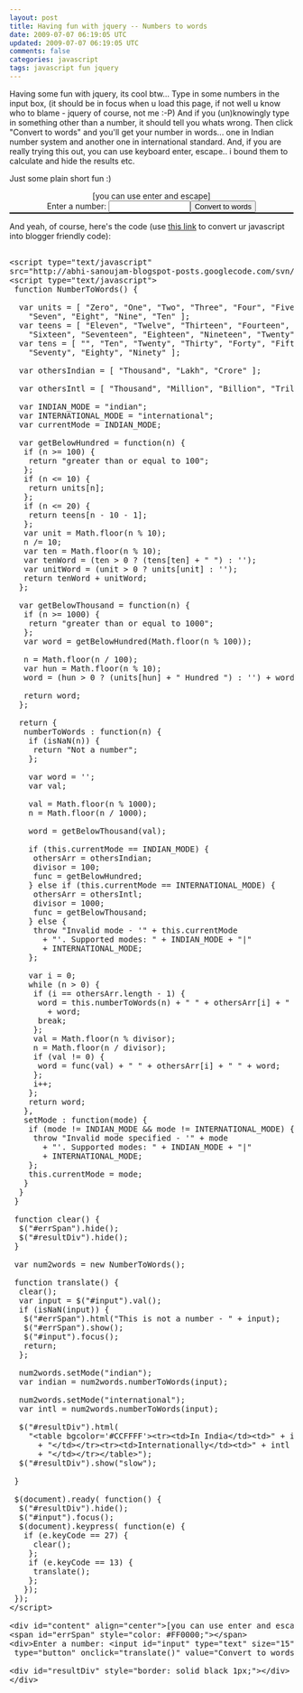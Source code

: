 ```yaml
---           
layout: post
title: Having fun with jquery -- Numbers to words
date: 2009-07-07 06:19:05 UTC
updated: 2009-07-07 06:19:05 UTC
comments: false
categories: javascript
tags: javascript fun jquery
---
```

 
Having some fun with jquery, its cool btw... 
Type in some numbers in the input box, (it should be in focus when u load this page, if not well u know who to blame - 
jquery of course, not me :-P)
And if you (un)knowingly type in something other than a number, it should tell you whats wrong.
Then click "Convert to words" and you'll get your number in words... one in Indian number system and another one in 
international standard. And, if you are really trying this out, you can use keyboard enter, escape.. i bound them to 
calculate and hide the results etc.

Just some plain short fun :)

<script type="text/javascript" 
src="/assets/js/libs/jquery-1.11.1.min.js"></script>
<script type="text/javascript">
 function NumberToWords() {
 
   var units = [ "Zero", "One", "Two", "Three", "Four", "Five", "Six",
     "Seven", "Eight", "Nine", "Ten" ];
   var teens = [ "Eleven", "Twelve", "Thirteen", "Fourteen", "Fifteen",
     "Sixteen", "Seventeen", "Eighteen", "Nineteen", "Twenty" ];
   var tens = [ "", "Ten", "Twenty", "Thirty", "Forty", "Fifty", "Sixty",
     "Seventy", "Eighty", "Ninety" ];
 
   var othersIndian = [ "Thousand", "Lakh", "Crore" ];
 
   var othersIntl = [ "Thousand", "Million", "Billion", "Trillion" ];
 
   var INDIAN_MODE = "indian";
   var INTERNATIONAL_MODE = "international";
   var currentMode = INDIAN_MODE;
 
   var getBelowHundred = function(n) {
    if (n >= 100) {
     return "greater than or equal to 100";
    };
    if (n <= 10) {
     return units[n];
    };
    if (n <= 20) {
     return teens[n - 10 - 1];
    };
    var unit = Math.floor(n % 10);
    n /= 10;
    var ten = Math.floor(n % 10);
    var tenWord = (ten > 0 ? (tens[ten] + " ") : '');
    var unitWord = (unit > 0 ? units[unit] : '');
    return tenWord + unitWord;
   };
 
   var getBelowThousand = function(n) {
    if (n >= 1000) {
     return "greater than or equal to 1000";
    };
    var word = getBelowHundred(Math.floor(n % 100));
 
    n = Math.floor(n / 100);
    var hun = Math.floor(n % 10);
    word = (hun > 0 ? (units[hun] + " Hundred ") : '') + word;
 
    return word;
   };
 
   return {
    numberToWords : function(n) {
     if (isNaN(n)) {
      return "Not a number";
     };
 
     var word = '';
     var val;
 
     val = Math.floor(n % 1000);
     n = Math.floor(n / 1000);
 
     word = getBelowThousand(val);
 
     if (this.currentMode == INDIAN_MODE) {
      othersArr = othersIndian;
      divisor = 100;
      func = getBelowHundred;
     } else if (this.currentMode == INTERNATIONAL_MODE) {
      othersArr = othersIntl;
      divisor = 1000;
      func = getBelowThousand;
     } else {
      throw "Invalid mode - '" + this.currentMode
        + "'. Supported modes: " + INDIAN_MODE + "|"
        + INTERNATIONAL_MODE;
     };
 
     var i = 0;
     while (n > 0) {
      if (i == othersArr.length - 1) {
       word = this.numberToWords(n) + " " + othersArr[i] + " "
         + word;
       break;
      };
      val = Math.floor(n % divisor);
      n = Math.floor(n / divisor);
      if (val != 0) {
       word = func(val) + " " + othersArr[i] + " " + word;
      };
      i++;
     };
     return word;
    },
    setMode : function(mode) {
     if (mode != INDIAN_MODE && mode != INTERNATIONAL_MODE) {
      throw "Invalid mode specified - '" + mode
        + "'. Supported modes: " + INDIAN_MODE + "|"
        + INTERNATIONAL_MODE;
     };
     this.currentMode = mode;
    }
   }
  }
 
  function clear() {
   $("#errSpan").hide();
   $("#resultDiv").hide();
  }
 
  var num2words = new NumberToWords();
 
  function translate() {
   clear();
   var input = $("#input").val();
   if (isNaN(input)) {
    $("#errSpan").html("This is not a number - " + input);
    $("#errSpan").show();
    $("#input").focus();
    return;
   };
 
   num2words.setMode("indian");
   var indian = num2words.numberToWords(input);
 
   num2words.setMode("international");
   var intl = num2words.numberToWords(input);
 
   $("#resultDiv").html(
     "<table bgcolor='#CCFFFF'><tr><td>In India</td><td>" + indian
       + "</td></tr><tr><td>Internationally</td><td>" + intl
       + "</td></tr></table>");
   $("#resultDiv").show("slow");
   
  }
 
  $(document).ready( function() {
   $("#resultDiv").hide();
   $("#input").focus();
   $(document).keypress( function(e) {
    if (e.keyCode == 27) {
      clear();
     };
     if (e.keyCode == 13) {
      translate();
     };
    });
  });
</script> 
<div id="content" 
align="center">[you can use enter and escape]
 <span id="errSpan" style="color: #FF0000;"></span> <div>Enter a number: <input id="input" type="text" size="15" 
/><input type="button" onclick="translate()" value="Convert to words" /></div> <div id="resultDiv" style="border: solid 
black 1px;"></div> </div>

And yeah, of course, here's the code (use <a 
href="http://abhisanoujam.blogspot.com/2009/03/posting-javascript-in-blogger_23.html">this link</a> to convert ur 
javascript into blogger friendly code):

<pre name="code" class="javascript:collapse">

&lt;script type="text/javascript" 
src="http://abhi-sanoujam-blogspot-posts.googlecode.com/svn/trunk/js/jquery-1.3.2.min.js"&gt;&lt;/script&gt;
&lt;script type="text/javascript"&gt;
 function NumberToWords() {

  var units = [ "Zero", "One", "Two", "Three", "Four", "Five", "Six",
    "Seven", "Eight", "Nine", "Ten" ];
  var teens = [ "Eleven", "Twelve", "Thirteen", "Fourteen", "Fifteen",
    "Sixteen", "Seventeen", "Eighteen", "Nineteen", "Twenty" ];
  var tens = [ "", "Ten", "Twenty", "Thirty", "Forty", "Fifty", "Sixty",
    "Seventy", "Eighty", "Ninety" ];

  var othersIndian = [ "Thousand", "Lakh", "Crore" ];

  var othersIntl = [ "Thousand", "Million", "Billion", "Trillion" ];

  var INDIAN_MODE = "indian";
  var INTERNATIONAL_MODE = "international";
  var currentMode = INDIAN_MODE;

  var getBelowHundred = function(n) {
   if (n &gt;= 100) {
    return "greater than or equal to 100";
   };
   if (n &lt;= 10) {
    return units[n];
   };
   if (n &lt;= 20) {
    return teens[n - 10 - 1];
   };
   var unit = Math.floor(n % 10);
   n /= 10;
   var ten = Math.floor(n % 10);
   var tenWord = (ten &gt; 0 ? (tens[ten] + " ") : '');
   var unitWord = (unit &gt; 0 ? units[unit] : '');
   return tenWord + unitWord;
  };

  var getBelowThousand = function(n) {
   if (n &gt;= 1000) {
    return "greater than or equal to 1000";
   };
   var word = getBelowHundred(Math.floor(n % 100));

   n = Math.floor(n / 100);
   var hun = Math.floor(n % 10);
   word = (hun &gt; 0 ? (units[hun] + " Hundred ") : '') + word;

   return word;
  };

  return {
   numberToWords : function(n) {
    if (isNaN(n)) {
     return "Not a number";
    };

    var word = '';
    var val;

    val = Math.floor(n % 1000);
    n = Math.floor(n / 1000);

    word = getBelowThousand(val);

    if (this.currentMode == INDIAN_MODE) {
     othersArr = othersIndian;
     divisor = 100;
     func = getBelowHundred;
    } else if (this.currentMode == INTERNATIONAL_MODE) {
     othersArr = othersIntl;
     divisor = 1000;
     func = getBelowThousand;
    } else {
     throw "Invalid mode - '" + this.currentMode
       + "'. Supported modes: " + INDIAN_MODE + "|"
       + INTERNATIONAL_MODE;
    };

    var i = 0;
    while (n &gt; 0) {
     if (i == othersArr.length - 1) {
      word = this.numberToWords(n) + " " + othersArr[i] + " "
        + word;
      break;
     };
     val = Math.floor(n % divisor);
     n = Math.floor(n / divisor);
     if (val != 0) {
      word = func(val) + " " + othersArr[i] + " " + word;
     };
     i++;
    };
    return word;
   },
   setMode : function(mode) {
    if (mode != INDIAN_MODE && mode != INTERNATIONAL_MODE) {
     throw "Invalid mode specified - '" + mode
       + "'. Supported modes: " + INDIAN_MODE + "|"
       + INTERNATIONAL_MODE;
    };
    this.currentMode = mode;
   }
  }
 }

 function clear() {
  $("#errSpan").hide();
  $("#resultDiv").hide();
 }

 var num2words = new NumberToWords();

 function translate() {
  clear();
  var input = $("#input").val();
  if (isNaN(input)) {
   $("#errSpan").html("This is not a number - " + input);
   $("#errSpan").show();
   $("#input").focus();
   return;
  };

  num2words.setMode("indian");
  var indian = num2words.numberToWords(input);

  num2words.setMode("international");
  var intl = num2words.numberToWords(input);

  $("#resultDiv").html(
    "&lt;table bgcolor='#CCFFFF'&gt;&lt;tr&gt;&lt;td&gt;In India&lt;/td&gt;&lt;td&gt;" + indian
      + "&lt;/td&gt;&lt;/tr&gt;&lt;tr&gt;&lt;td&gt;Internationally&lt;/td&gt;&lt;td&gt;" + intl
      + "&lt;/td&gt;&lt;/tr&gt;&lt;/table&gt;");
  $("#resultDiv").show("slow");
  
 }

 $(document).ready( function() {
  $("#resultDiv").hide();
  $("#input").focus();
  $(document).keypress( function(e) {
   if (e.keyCode == 27) {
     clear();
    };
    if (e.keyCode == 13) {
     translate();
    };
   });
 });
&lt;/script&gt;

&lt;div id="content" align="center"&gt;[you can use enter and escape]&lt;br /&gt;
&lt;span id="errSpan" style="color: #FF0000;"&gt;&lt;/span&gt;
&lt;div&gt;Enter a number: &lt;input id="input" type="text" size="15" /&gt;&lt;input
 type="button" onclick="translate()" value="Convert to words" /&gt;&lt;/div&gt;

&lt;div id="resultDiv" style="border: solid black 1px;"&gt;&lt;/div&gt;
&lt;/div&gt;

</pre><img src="http://feeds.feedburner.com/~r/abhisanoujam-blogspot/~4/zIKVFqnLnUQ" height="1" width="1"/>
